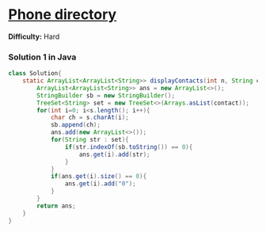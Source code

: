 # [Phone directory](https://www.geeksforgeeks.org/problems/phone-directory4628/1)
**Difficulty:** Hard

### Solution 1 in Java
```java
class Solution{
    static ArrayList<ArrayList<String>> displayContacts(int n, String contact[], String s){
        ArrayList<ArrayList<String>> ans = new ArrayList<>();
        StringBuilder sb = new StringBuilder();
        TreeSet<String> set = new TreeSet<>(Arrays.asList(contact));
        for(int i=0; i<s.length(); i++){
            char ch = s.charAt(i);
            sb.append(ch);
            ans.add(new ArrayList<>());
            for(String str : set){
                if(str.indexOf(sb.toString()) == 0){
                    ans.get(i).add(str);
                }
            }
            if(ans.get(i).size() == 0){
                ans.get(i).add("0");
            }
        }
        return ans;
    }
}
```
